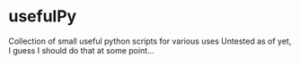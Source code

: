 # usefulPy
Collection of small useful python scripts for various uses
Untested as of yet, I guess I should do that at some point...
